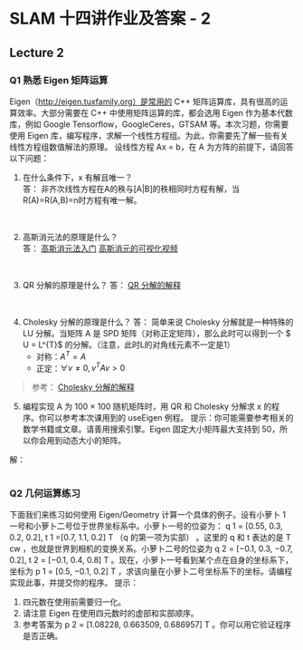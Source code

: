 
# SLAM 十四讲作业及答案 - 2

## Lecture 2

### Q1 熟悉 Eigen 矩阵运算

Eigen（http://eigen.tuxfamily.org）是常⽤的 C++ 矩阵运算库，具有很⾼的运算效率。⼤部分需要在 C++ 中使⽤矩阵运算的库，都会选⽤ Eigen 作为基本代数库，例如 Google Tensorflow，GoogleCeres，GTSAM 等。本次习题，你需要使⽤ Eigen 库，编写程序，求解⼀个线性⽅程组。为此，你需要先了解⼀些有关线性⽅程组数值解法的原理。
设线性⽅程 Ax = b，在 A 为⽅阵的前提下，请回答以下问题：
1. 在什么条件下，x 有解且唯⼀？     
答： 
非齐次线性方程在A的秩与[A|B]的秩相同时方程有解，当R(A)=R(A,B)=n时方程有唯一解。
<br>

2. ⾼斯消元法的原理是什么？         
答：
[高斯消元法入门](https://blog.csdn.net/pengwill97/article/details/77200372)
[高斯消元的可视化视频](https://www.bilibili.com/video/BV1Ub411U767?from=search&seid=11274721862767203625&spm_id_from=333.337.0.0)
<br>

3. QR 分解的原理是什么？
答：
[QR 分解的解释](https://zhuanlan.zhihu.com/p/84415000)
<br>

4. Cholesky 分解的原理是什么？
答：
简单来说 Cholesky 分解就是一种特殊的 LU 分解。当矩阵 A 是 SPD 矩阵（对称正定矩阵），那么此时可以得到一个 $ U = L^{T}$ 的分解。（注意，此时L的对角线元素不一定是1）
    * 对称：$A^T = A$
    * 正定：$\forall v \neq 0, v^T Av > 0$

>参考： [Cholesky 分解的解释](https://zhuanlan.zhihu.com/p/112091443)


5. 编程实现 A 为 100 × 100 随机矩阵时，⽤ QR 和 Cholesky 分解求 x 的程序。你可以参考本次课⽤到的 useEigen 例程。
提⽰：你可能需要参考相关的数学书籍或⽂章。请善⽤搜索引擎。Eigen 固定⼤⼩矩阵最⼤⽀持到 50，所以你会⽤到动态⼤⼩的矩阵。

解：

```cpp

```

### Q2 几何运算练习

下⾯我们来练习如何使⽤ Eigen/Geometry 计算⼀个具体的例⼦。设有⼩萝⼘ 1 ⼀号和⼩萝⼘⼆号位于世界坐标系中。⼩萝⼘⼀号的位姿为： q 1 = [0.55, 0.3, 0.2, 0.2], t 1 =[0.7, 1.1, 0.2] T （q 的第⼀项为实部）
。这⾥的 q 和 t 表达的是 T cw ，也就是世界到相机的变换关系。⼩萝⼘⼆号的位姿为 q 2 = [−0.1, 0.3, −0.7, 0.2], t 2 = [−0.1, 0.4, 0.8] T 。现在，⼩萝⼘⼀号看到某个点在⾃⾝的坐标系下，坐标为 p 1 = [0.5, −0.1, 0.2] T ，求该向量在⼩萝⼘⼆号坐标系下的坐标。请编程实现此事，并提交你的程序。
提⽰：
1. 四元数在使⽤前需要归⼀化。
2. 请注意 Eigen 在使⽤四元数时的虚部和实部顺序。
3. 参考答案为 p 2 = [1.08228, 0.663509, 0.686957] T 。你可以⽤它验证程序是否正确。

